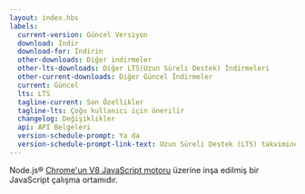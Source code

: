 ```yaml
---
layout: index.hbs
labels:
  current-version: Güncel Versiyon
  download: İndir
  download-for: İndirin
  other-downloads: Diğer indirmeler
  other-lts-downloads: Diğer LTS(Uzun Süreli Destek) İndirmeleri
  other-current-downloads: Diğer Güncel İndirmeler
  current: Güncel
  lts: LTS
  tagline-current: Son Özellikler
  tagline-lts: Çoğu kullanıcı için önerilir
  changelog: Değişiklikler
  api: API Belgeleri
  version-schedule-prompt: Ya da
  version-schedule-prompt-link-text: Uzun Süreli Destek (LTS) takvimine bakın
---
```


Node.js® [Chrome'un V8 JavaScript motoru](https://v8.dev/) üzerine inşa edilmiş bir JavaScript çalışma ortamıdır.
